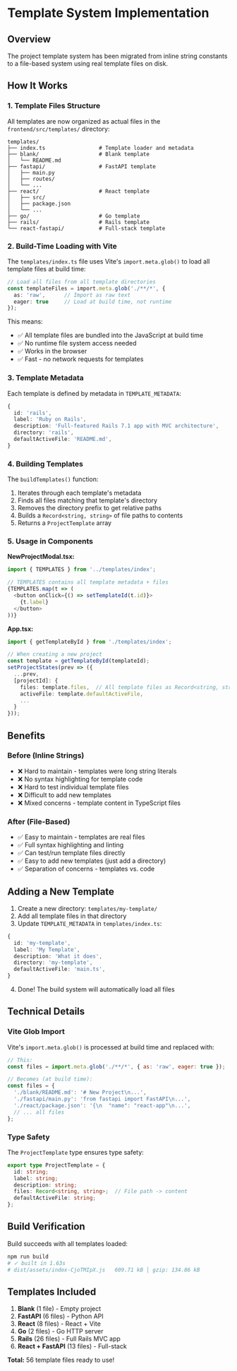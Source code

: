 # Template System Implementation

## Overview

The project template system has been migrated from inline string constants to a file-based system using real template files on disk.

## How It Works

### 1. Template Files Structure

All templates are now organized as actual files in the `frontend/src/templates/` directory:

```
templates/
├── index.ts                 # Template loader and metadata
├── blank/                   # Blank template
│   └── README.md
├── fastapi/                 # FastAPI template
│   ├── main.py
│   ├── routes/
│   └── ...
├── react/                   # React template
│   ├── src/
│   ├── package.json
│   └── ...
├── go/                      # Go template
├── rails/                   # Rails template
└── react-fastapi/           # Full-stack template
```

### 2. Build-Time Loading with Vite

The `templates/index.ts` file uses Vite's `import.meta.glob()` to load all template files at build time:

```typescript
// Load all files from all template directories
const templateFiles = import.meta.glob('./**/*', { 
  as: 'raw',      // Import as raw text
  eager: true     // Load at build time, not runtime
});
```

This means:
- ✅ All template files are bundled into the JavaScript at build time
- ✅ No runtime file system access needed
- ✅ Works in the browser
- ✅ Fast - no network requests for templates

### 3. Template Metadata

Each template is defined by metadata in `TEMPLATE_METADATA`:

```typescript
{
  id: 'rails',
  label: 'Ruby on Rails',
  description: 'Full-featured Rails 7.1 app with MVC architecture',
  directory: 'rails',
  defaultActiveFile: 'README.md',
}
```

### 4. Building Templates

The `buildTemplates()` function:
1. Iterates through each template's metadata
2. Finds all files matching that template's directory
3. Removes the directory prefix to get relative paths
4. Builds a `Record<string, string>` of file paths to contents
5. Returns a `ProjectTemplate` array

### 5. Usage in Components

**NewProjectModal.tsx:**
```typescript
import { TEMPLATES } from '../templates/index';

// TEMPLATES contains all template metadata + files
{TEMPLATES.map(t => (
  <button onClick={() => setTemplateId(t.id)}>
    {t.label}
  </button>
))}
```

**App.tsx:**
```typescript
import { getTemplateById } from './templates/index';

// When creating a new project
const template = getTemplateById(templateId);
setProjectStates(prev => ({
  ...prev,
  [projectId]: {
    files: template.files,  // All template files as Record<string, string>
    activeFile: template.defaultActiveFile,
    ...
  }
}));
```

## Benefits

### Before (Inline Strings)
- ❌ Hard to maintain - templates were long string literals
- ❌ No syntax highlighting for template code
- ❌ Hard to test individual template files
- ❌ Difficult to add new templates
- ❌ Mixed concerns - template content in TypeScript files

### After (File-Based)
- ✅ Easy to maintain - templates are real files
- ✅ Full syntax highlighting and linting
- ✅ Can test/run template files directly
- ✅ Easy to add new templates (just add a directory)
- ✅ Separation of concerns - templates vs. code

## Adding a New Template

1. Create a new directory: `templates/my-template/`
2. Add all template files in that directory
3. Update `TEMPLATE_METADATA` in `templates/index.ts`:

```typescript
{
  id: 'my-template',
  label: 'My Template',
  description: 'What it does',
  directory: 'my-template',
  defaultActiveFile: 'main.ts',
}
```

4. Done! The build system will automatically load all files

## Technical Details

### Vite Glob Import

Vite's `import.meta.glob()` is processed at build time and replaced with:

```javascript
// This:
const files = import.meta.glob('./**/*', { as: 'raw', eager: true });

// Becomes (at build time):
const files = {
  './blank/README.md': '# New Project\n...',
  './fastapi/main.py': 'from fastapi import FastAPI\n...',
  './react/package.json': '{\n  "name": "react-app"\n...',
  // ... all files
};
```

### Type Safety

The `ProjectTemplate` type ensures type safety:

```typescript
export type ProjectTemplate = {
  id: string;
  label: string;
  description: string;
  files: Record<string, string>;  // File path -> content
  defaultActiveFile: string;
};
```

## Build Verification

Build succeeds with all templates loaded:
```bash
npm run build
# ✓ built in 1.63s
# dist/assets/index-CjoTMIpX.js   609.71 kB │ gzip: 134.86 kB
```

## Templates Included

1. **Blank** (1 file) - Empty project
2. **FastAPI** (6 files) - Python API
3. **React** (8 files) - React + Vite
4. **Go** (2 files) - Go HTTP server
5. **Rails** (26 files) - Full Rails MVC app
6. **React + FastAPI** (13 files) - Full-stack

**Total:** 56 template files ready to use!

